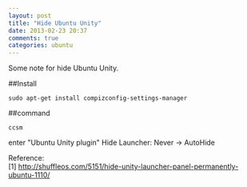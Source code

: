 ```yaml
---
layout: post
title: "Hide Ubuntu Unity"
date: 2013-02-23 20:37
comments: true
categories: ubuntu
---
```


Some note for hide Ubuntu Unity.

##Install

    sudo apt-get install compizconfig-settings-manager

##command

    ccsm

enter "Ubuntu Unity plugin" 
Hide Launcher: Never -> AutoHide


Reference:  
[1] <http://shuffleos.com/5151/hide-unity-launcher-panel-permanently-ubuntu-1110/>
